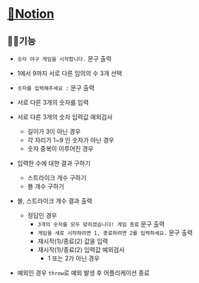 # [💚Notion](https://vinivini.notion.site/2-88a5edf2529b43a88c756206da1d9554)

## 👨‍🏫기능

- `숫자 야구 게임을 시작합니다.` 문구 출력

- 1에서 9까지 서로 다른 임의의 수 3개 선택

- `숫자를 입력해주세요 :` 문구 출력
- 서로 다른 3개의 숫자를 입력

- 서로 다른 3개의 숫자 입력값 예외검사

  - 길이가 3이 아닌 경우
  - 각 자리가 1~9 인 숫자가 아닌 경우
  - 숫자 중복이 이루어진 경우

- 입력한 수에 대한 결과 구하기
  - 스트라이크 개수 구하기
  - 볼 개수 구하기
- 볼, 스트라이크 개수 결과 출력

  - 정답인 경우
    - `3개의 숫자를 모두 맞히셨습니다! 게임 종료` 문구 출력
    - `게임을 새로 시작하려면 1, 종료하려면 2를 입력하세요.` 문구 출력
    - 재시작(1)/종료(2) 값을 입력
    - 재시작(1)/종료(2) 입력값 예외검사
      - 1 또는 2가 아닌 경우

- 예외인 경우 `throw`로 예외 발생 후 어플리케이션 종료
